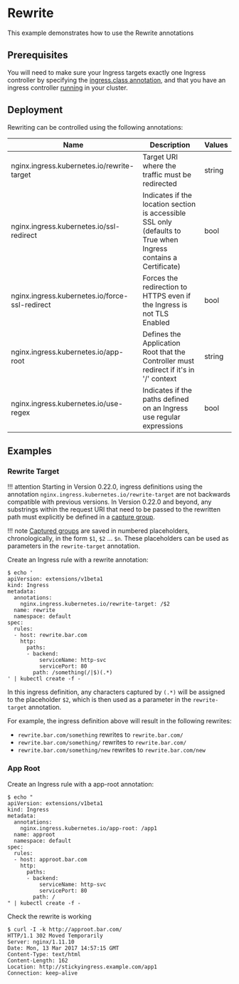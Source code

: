 # Rewrite

This example demonstrates how to use the Rewrite annotations

## Prerequisites

You will need to make sure your Ingress targets exactly one Ingress
controller by specifying the [ingress.class annotation](../../user-guide/multiple-ingress.md),
and that you have an ingress controller [running](../../deploy) in your cluster.

## Deployment

Rewriting can be controlled using the following annotations:

|Name|Description|Values|
| --- | --- | --- |
|nginx.ingress.kubernetes.io/rewrite-target|Target URI where the traffic must be redirected|string|
|nginx.ingress.kubernetes.io/ssl-redirect|Indicates if the location section is accessible SSL only (defaults to True when Ingress contains a Certificate)|bool|
|nginx.ingress.kubernetes.io/force-ssl-redirect|Forces the redirection to HTTPS even if the Ingress is not TLS Enabled|bool|
|nginx.ingress.kubernetes.io/app-root|Defines the Application Root that the Controller must redirect if it's in '/' context|string|
|nginx.ingress.kubernetes.io/use-regex|Indicates if the paths defined on an Ingress use regular expressions|bool|

## Examples

### Rewrite Target

!!! attention
    Starting in Version 0.22.0, ingress definitions using the annotation `nginx.ingress.kubernetes.io/rewrite-target` are not backwards compatible with previous versions. In Version 0.22.0 and beyond, any substrings within the request URI that need to be passed to the rewritten path must explicitly be defined in a [capture group](https://www.regular-expressions.info/refcapture.html).
    
!!! note
    [Captured groups](https://www.regular-expressions.info/refcapture.html) are saved in numbered placeholders, chronologically, in the form `$1`, `$2` ... `$n`. These placeholders can be used as parameters in the `rewrite-target` annotation. 

Create an Ingress rule with a rewrite annotation:

```console
$ echo '
apiVersion: extensions/v1beta1
kind: Ingress
metadata:
  annotations:
    nginx.ingress.kubernetes.io/rewrite-target: /$2
  name: rewrite
  namespace: default
spec:
  rules:
  - host: rewrite.bar.com
    http:
      paths:
      - backend:
          serviceName: http-svc
          servicePort: 80
        path: /something(/|$)(.*)
' | kubectl create -f -
```

In this ingress definition, any characters captured by `(.*)` will be assigned to the placeholder `$2`, which is then used as a parameter in the `rewrite-target` annotation. 

For example, the ingress definition above will result in the following rewrites:
- `rewrite.bar.com/something` rewrites to `rewrite.bar.com/`
- `rewrite.bar.com/something/` rewrites to `rewrite.bar.com/`
- `rewrite.bar.com/something/new` rewrites to `rewrite.bar.com/new`

### App Root

Create an Ingress rule with a app-root annotation:
```
$ echo "
apiVersion: extensions/v1beta1
kind: Ingress
metadata:
  annotations:
    nginx.ingress.kubernetes.io/app-root: /app1
  name: approot
  namespace: default
spec:
  rules:
  - host: approot.bar.com
    http:
      paths:
      - backend:
          serviceName: http-svc
          servicePort: 80
        path: /
" | kubectl create -f -
```

Check the rewrite is working

```
$ curl -I -k http://approot.bar.com/
HTTP/1.1 302 Moved Temporarily
Server: nginx/1.11.10
Date: Mon, 13 Mar 2017 14:57:15 GMT
Content-Type: text/html
Content-Length: 162
Location: http://stickyingress.example.com/app1
Connection: keep-alive
```
